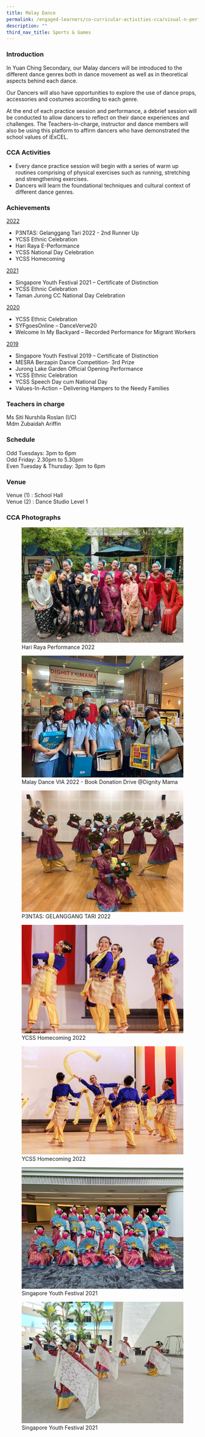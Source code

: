 ```yaml
---
title: Malay Dance
permalink: /engaged-learners/co-curricular-activities-cca/visual-n-performing-arts/malay-dance/
description: ""
third_nav_title: Sports & Games
---
```

### Introduction

In Yuan Ching Secondary, our Malay dancers will be introduced to the different dance genres both in dance movement as well as in theoretical aspects behind each dance.

Our Dancers will also have opportunities to explore the use of dance props, accessories and costumes according to each genre.

At the end of each practice session and performance, a debrief session will be conducted to allow dancers to reflect on their dance experiences and challenges. The Teachers-in-charge, instructor and dance members will also be using this platform to affirm dancers who have demonstrated the school values of iExCEL.

### CCA Activities

*   Every dance practice session will begin with a series of warm up routines comprising of physical exercises such as running, stretching and strengthening exercises.
*   Dancers will learn the foundational techniques and cultural context of different dance genres.

### Achievements

<u> 2022 </u>
*   P3NTAS: Gelanggang Tari 2022 - 2nd Runner Up
*   YCSS Ethnic Celebration
*   Hari Raya E-Performance
*   YCSS National Day Celebration
*   YCSS Homecoming

<u> 2021 </u>
*   Singapore Youth Festival 2021 – Certificate of Distinction
*   YCSS Ethnic Celebration
*   Taman Jurong CC National Day Celebration

<u> 2020 </u>
*   YCSS Ethnic Celebration
*   SYFgoesOnline – DanceVerve20
*   Welcome In My Backyard – Recorded Performance for Migrant Workers

<u> 2019 </u>
*   Singapore Youth Festival 2019 – Certificate of Distinction
*   MESRA Berzapin Dance Competition- 3rd Prize
*   Jurong Lake Garden Official Opening Performance
*   YCSS Ethnic Celebration
*   YCSS Speech Day cum National Day
*   Values-In-Action – Delivering Hampers to the Needy Families

### Teachers in charge

Ms Siti Nurshila Roslan (I/C) <br>
Mdm Zubaidah Ariffin

### Schedule

Odd Tuesdays: 3pm to 6pm<br>
Odd Friday: 2.30pm to 5.30pm <br>
Even Tuesday &amp; Thursday: 3pm to 6pm

### Venue

Venue (1) : School Hall <br>
Venue (2) : Dance Studio Level 1 <br>

### CCA Photographs

<figure>  
<img src="/images/Hari%20Raya%20Performance%202022.png"> 
<figcaption> Hari Raya Performance 2022 </figcaption>  
</figure>

<figure>  
<img src="/images/Malay%20Dance%20VIA%202022%20-%20Book%20Donation%20Drive%20Dignity%20Mama.jpg"> 
<figcaption> Malay Dance VIA 2022 - Book Donation Drive @Dignity Mama </figcaption>  
</figure>

<figure>  
<img src="/images/P3NTAS%20Gelanggang%20Tari%202022.jpg"> 
<figcaption> P3NTAS: GELANGGANG TARI 2022 </figcaption>  
</figure>

<figure>  
<img src="/images/YCSS%20Homecoming%202022.jpg"> 
<figcaption> YCSS Homecoming 2022 </figcaption>  
</figure>

<figure>  
<img src="/images/YCSS%20Homecoming%202022_2.jpg"> 
<figcaption> YCSS Homecoming 2022 </figcaption>  
</figure>

<figure>  
<img src="/images/Singapore%20Youth%20Festival%202021.jpg"> 
<figcaption> Singapore Youth Festival 2021 </figcaption>  
</figure>

<figure>  
<img src="/images/Singapore%20Youth%20Festival%202021_2.jpg"> 
<figcaption> Singapore Youth Festival 2021 </figcaption>  
</figure>